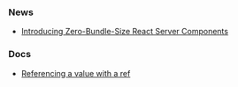 ### News

- [Introducing Zero-Bundle-Size React Server Components](https://react.dev/blog/2020/12/21/data-fetching-with-react-server-components)

### Docs

- [Referencing a value with a ref](https://react.dev/reference/react/useRef#referencing-a-value-with-a-ref)
